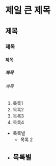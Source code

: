 # 제일 큰 제목
## 제목
### 제목
#### 제목
##### 제목
###### 제목

1. 목록1
2. 목록2
3. 목록3
4. 목록4

* 목록별
  * 목록 2 
- 목록별
  -  
